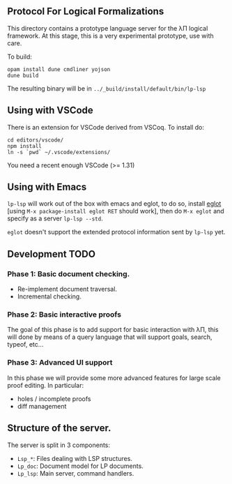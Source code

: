 ## Protocol For Logical Formalizations

This directory contains a prototype language server for the λΠ logical
framework. At this stage, this is a very experimental prototype, use
with care.

To build:

```
opam install dune cmdliner yojson
dune build
```

The resulting binary will be in `../_build/install/default/bin/lp-lsp`

## Using with VSCode

There is an extension for VSCode derived from VSCoq. To install do:

```
cd editors/vscode/
npm install
ln -s `pwd` ~/.vscode/extensions/
```

You need a recent enough VSCode (>= 1.31)

## Using with Emacs

`lp-lsp` will work out of the box with emacs and eglot, to do so,
install [eglot](https://github.com/joaotavora/eglot) [using `M-x
package-install eglot RET` should work], then do `M-x eglot` and
specify as a server `lp-lsp --std`.

`eglot` doesn't support the extended protocol information sent by
`lp-lsp` yet.

## Development TODO

### Phase 1: Basic document checking.

+ Re-implement document traversal.
+ Incremental checking.

### Phase 2: Basic interactive proofs

The goal of this phase is to add support for basic interaction with
λΠ, this will done by means of a query language that will support
goals, search, typeof, etc...

### Phase 3: Advanced UI support

In this phase we will provide some more advanced features for large
scale proof editing. In particular:

+ holes / incomplete proofs
+ diff management

## Structure of the server.

The server is split in 3 components:

- `Lsp_*`: Files dealing with LSP structures.
- `Lp_doc`: Document model for LP documents.
- `Lp_lsp`: Main server, command handlers.
